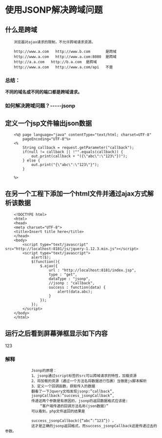 # 使用JSONP解决跨域问题
## 什么是跨域

		浏览器对ajax请求的限制，不允许跨域请求资源。
		
		http://www.a.com   http://www.b.com       是跨域
		http://www.a.com   http://www.a.com:8080  是跨域
		http://a.a.com   http://b.a.com  是跨域
		http://www.a.com   http://www.a.com/api   不是

### 总结：
**不同的域名或不同的端口都是跨域请求。**

### 如何解决跨域问题？-----jsonp
## 定义一个jsp文件输出json数据
		<%@ page language="java" contentType="text/html; charset=UTF-8"
			pageEncoding="UTF-8"%>
		<%
		    String callback = request.getParameter("callback");
			if(null != callback || !"".equals(callback)) {
			    out.print(callback + "({\"abc\":\"123\"})");
			} else {
			    out.print("{\"abc\":\"123\"}");
			}
		   
		%>
## 在另一个工程下添加一个html文件并通过ajax方式解析该数据
		<!DOCTYPE html>
		<html>
		<head>
		<meta charset="UTF-8">
		<title>Insert title here</title>
		</head>
		<body>
			<script type="text/javascript" src="http://localhost:8181/js/jquery-1.12.3.min.js"></script>
			<script type="text/javascript">
				alert($);
				$(function(){
					$.ajax({
						url : "http://localhost:8181/index.jsp",
						type : "get",
						dataType : "jsonp",
						//jsonp : "callback",
						success : function(data) {
							alert(data.abc);
						} 
					});
				});
			</script>
		</body>
		</html>

## 运行之后看到屏幕弹框显示如下内容
123

### 解释

		    	Jsonp的原理：
		    	1、jsonp通过script标签的src可以跨域请求的特性，加载资源
		    	2、将加载的资源（通过一个方法名将数据进行包裹）当做是js脚本解析
		   		3、定义一个回调函数，获取传入的数据
		   		翻看了一下Jquery文档发现jsonp:”callback”, 
		   		jsonpCallback:”success_jsonpCallback”,
		   		传递这两个参数是有原因的，jsonp的返回数据格式应该是: 
		   		    “客户端传递的回调方法名称(json数据)”
				可以看到，php文件返回的结果是
 				
				success_jsonpCallback({“abc”:”123”}) ，
				这才是正确的jsonp返回格式，而success_jsonpCallback这是传递过去的参数。